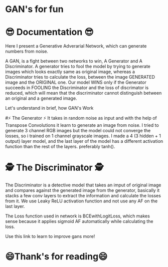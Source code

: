 
# GAN's for fun

# 😎 Documentation 😎
Here I present a Generative Adverarial Network, which can generate numbers from noise.

A GAN, is a fight between two networks to win, A Generator and A Discriminator. A generator tries to fool the model by trying to generate images which looks exactly same as original image, whereas a Discriminator tries to calculate the loss, between the image GENERATED image and the ORIGINAL one. Our model WINS only if the Generator succeeds in FOOLING the Discriminator and the loss of discrimator is reduced, which will mean that the discriminator cannot distinguish between an original and a generated image.

Let's understand in brief, how GAN's Work

#⚡ The Generator ⚡
It takes in random noise as input and with the help of Transpose Convolutions it learn to generate an image from noise. I tried to generate 3 channel RGB images but the model could not converge the losses, so i trained on 1 channel grayscale images. I made a 4 (3 hidden + 1 output) layer model, and the last layer of the model has a different activation function than the rest of the layers. preferably tanh().

# 🕵️ The Discriminator 🕵️
The Discriminator is a detective model that takes an imput of original image and compares against the generated image from the generator, basically it stacks a few conv layers to extract the information and calculate the losses from it. We use Leaky ReLU activation function and not use any AF on the last layer.

The Loss function used in network is BCEwithLogitLoss, which makes sense because it applies sigmoid AF automatically while calculating the loss.

Use this link to learn to improve gans more!

# 😄Thank's for reading😄
